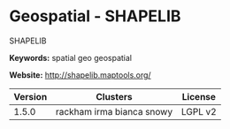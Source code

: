 # Geospatial - SHAPELIB

SHAPELIB

**Keywords:** spatial geo geospatial

**Website:** <http://shapelib.maptools.org/>

| Version | Clusters | License |
| ------- | -------- | ------- |
| 1.5.0 | rackham irma bianca snowy | LGPL v2 |

